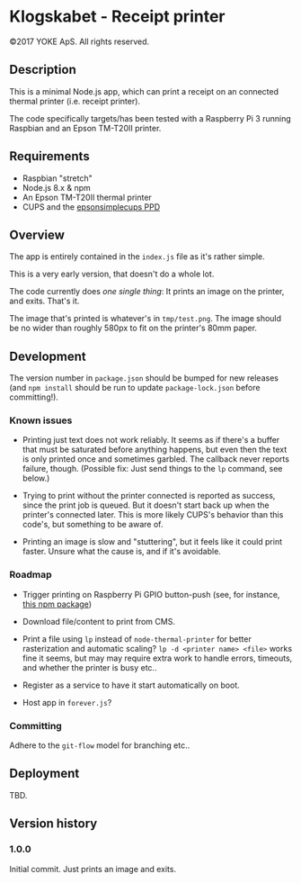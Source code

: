 # Klogskabet - Receipt printer
©2017 YOKE ApS. All rights reserved.

## Description
This is a minimal Node.js app, which can print a receipt on an connected thermal printer (i.e. receipt printer).

The code specifically targets/has been tested with a Raspberry Pi 3 running Raspbian and an Epson TM-T20II printer.

## Requirements
- Raspbian "stretch"
- Node.js 8.x & npm
- An Epson TM-T20II thermal printer
- CUPS and the [epsonsimplecups PPD](https://github.com/plinth666/epsonsimplecups)

## Overview
The app is entirely contained in the `index.js` file as it's rather simple.

This is a very early version, that doesn't do a whole lot.

The code currently does _one single thing_: It prints an image on the printer, and exits. That's it.

The image that's printed is whatever's in `tmp/test.png`. The image should be no wider than roughly 580px to fit on the printer's 80mm paper.

## Development
The version number in `package.json` should be bumped for new releases (and `npm install` should be run to update `package-lock.json` before committing!).

### Known issues
- Printing just text does not work reliably. It seems as if there's a buffer that must be saturated before anything happens, but even then the text is only printed once and sometimes garbled. The callback never reports failure, though. (Possible fix: Just send things to the `lp` command, see below.)

- Trying to print without the printer connected is reported as success, since the print job is queued. But it doesn't start back up when the printer's connected later. This is more likely CUPS's behavior than this code's, but something to be aware of.

- Printing an image is slow and "stuttering", but it feels like it could print faster. Unsure what the cause is, and if it's avoidable.

### Roadmap
- Trigger printing on Raspberry Pi GPIO button-push (see, for instance, [this npm package](https://github.com/fivdi/onoff))

- Download file/content to print from CMS.

- Print a file using `lp` instead of `node-thermal-printer` for better rasterization and automatic scaling? `lp -d <printer name> <file>` works fine it seems, but may may require extra work to handle errors, timeouts, and whether the printer is busy etc..

- Register as a service to have it start automatically on boot.

- Host app in `forever.js`?

### Committing
Adhere to the `git-flow` model for branching etc..

## Deployment
TBD.

## Version history
### 1.0.0
Initial commit. Just prints an image and exits.
